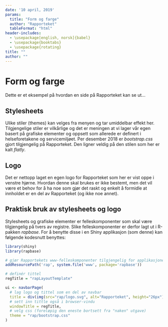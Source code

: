 ```yaml
---
date: '10 april, 2019'
params:
  title: "Form og farge"
  author: "Rapporteket"
  tableFormat: "html"
header-includes:
  - \usepackage[english, norsk]{babel}
  - \usepackage{booktabs}
  - \usepackage{rotating}
title: ""
author: ""
---
```


# Form og farge

Dette er et eksempel på hvordan en side på Rapporteket kan se ut...

## Stylesheets
Ulike stiler (themes) kan velges fra menyen og tar umiddelbar effekt her.
Tilgjengelige
stiler er vilkårlige og det er meningen at vi lager vår egen basert på grafiske
elementer og oppsett som allerede er definert i helseforetakene og
servicemiljøet. Per desember 2018 er _bootstrap.css_ gjort tilgjengelig på
Rapporteket. Den ligner veldig på den stilen som her er kalt _flatly_.

## Logo
Det er nettopp laget en egen logo for Rapporteket som her er vist oppe i
venstre hjørne. Hvordan denne skal brukes er ikke bestemt, men det vil være
et behov for å ha noe som gjør det raskt og enkelt å formidle at innholdet
er en del av Rapporteket (og ikke noe annet).

## Praktisk bruk av stylesheets og logo
Stylesheets og grafiske elementer er felleskomponenter som skal være
tilgjengelig på tvers av registre. Slike felleskomponenter er derfor lagt ut i
R-pakken _rapbase_. For å benytte disse i en Shiny applikasjon (som denne) kan
følgende kodesnutt benyttes:


```r
library(shiny)
library(rapbase)

# gjør Rapportekets www-felleskomponenter tilgjengelig for applikasjonen
addResourcePath('rap', system.file('www', package='rapbase'))

# definér tittel
regTitle = "rapLayoutTemplate"

ui <- navbarPage(
  # lag logo og tittel som en del av navbar
  title = div(img(src="rap/logo.svg", alt="Rapporteket", height="26px"), regTitle),
  # sett inn tittle også i browser-vindu
  windowTitle = regTitle,
  # velg css (foreløpig den eneste bortsett fra "naken" utgave)
  theme = "rap/bootstrap.css"
)
```
